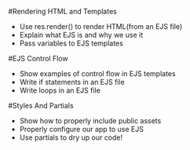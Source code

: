 #Rendering HTML and Templates

  *  Use res.render() to render HTML(from an EJS file)
  *  Explain what EJS is and why we use it
  *  Pass variables to EJS templates

#EJS Control Flow

  *  Show examples of control flow in EJS templates
  *  Write if statements in an EJS file
  *  Write loops in an EJS file

#Styles And Partials

  *  Show how to properly include public assets
  *  Properly configure our app to use EJS
  *  Use partials to dry up our code!
